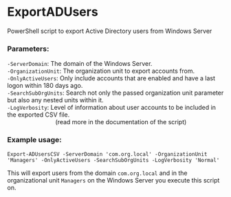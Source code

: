 # ExportADUsers
 PowerShell script to export Active Directory users from Windows Server

### Parameters:
`-ServerDomain`: The domain of the Windows Server.<br>
`-OrganizationUnit`: The organization unit to export accounts from.<br>
`-OnlyActiveUsers`: Only include accounts that are enabled and have a last logon within 180 days ago.<br>
`-SearchSubOrgUnits`: Search not only the passed organization unit parameter but also any nested units within it.<br>
`-LogVerbosity`: Level of information about user accounts to be included in the exported CSV file.<br>
&emsp;&emsp;&emsp;&emsp;&emsp;&emsp;&emsp;&emsp;(read more in the documentation of the script)

### Example usage:
```
Export-ADUsersCSV -ServerDomain 'com.org.local' -OrganizationUnit 'Managers' -OnlyActiveUsers -SearchSubOrgUnits -LogVerbosity 'Normal'
```

This will export users from the domain `com.org.local` and in the organizational unit `Managers` on the Windows Server you execute this script on.
